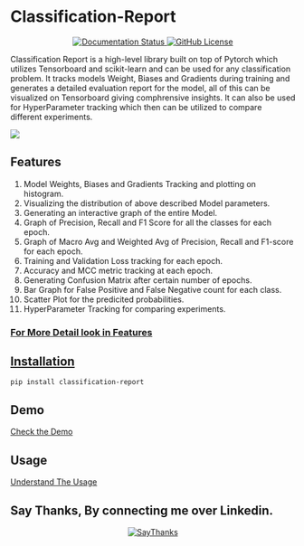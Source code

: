 # Classification-Report

<p align="center">
<a href='https://classification-report.readthedocs.io/en/latest/?badge=latest'>
    <img src='https://readthedocs.org/projects/classification-report/badge/?version=latest' alt='Documentation Status' />
</a>
<a href="https://github.com/aman5319/Classification-Report/blob/master/LICENSE.txt">
<img alt="GitHub License" src="https://img.shields.io/github/license/aman5319/Classification-Report.svg">
    </a>
</p>



Classification Report is a high-level library built on top of Pytorch which utilizes Tensorboard and scikit-learn and can be used for any  classification problem. It tracks models Weight, Biases and Gradients  during training and generates a detailed evaluation report for the  model, all of this can be visualized on Tensorboard giving comphrensive  insights. It can also be used for HyperParameter tracking which then can be utilized to compare different experiments.


![](https://classification-report.readthedocs.io/en/latest/_images/overall_plotting.png)



## Features

1. Model Weights, Biases and Gradients Tracking and plotting on histogram.
2. Visualizing the distribution of above described Model parameters.
3. Generating an interactive graph of the entire Model.
4. Graph of Precision, Recall and F1 Score for all the classes for each epoch.
5. Graph of Macro Avg and Weighted Avg of Precision, Recall and F1-score for each epoch.
6. Training and Validation Loss tracking for each epoch.
7. Accuracy and MCC metric tracking at each epoch.
8. Generating Confusion Matrix after certain number of epochs.
9. Bar Graph for False Positive and False Negative count for each class.
10. Scatter Plot for the predicited probabilities.
11. HyperParameter Tracking for comparing experiments.
### [For More Detail look in Features](https://classification-report.readthedocs.io/en/latest/detailed.html)



## [Installation](https://classification-report.readthedocs.io/en/latest/installation.html) 

```shell
pip install classification-report
```

## Demo
[Check the Demo](https://classification-report.readthedocs.io/en/latest/examples.html#demo)

## Usage
[Understand The Usage](https://classification-report.readthedocs.io/en/latest/examples.html)


## Say Thanks, By connecting me over Linkedin.

<p align="center">
<a href="https://www.linkedin.com/in/aman5319/">
<img alt="SayThanks" src="https://img.shields.io/badge/say-thanks-ff69b4.svg">
    </a>
</p>

